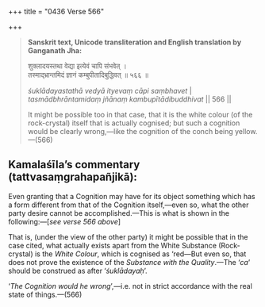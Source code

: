 +++
title = "0436 Verse 566"

+++
> **Sanskrit text, Unicode transliteration and English translation by Ganganath Jha:** 
>
> शुक्लादयस्तथा वेद्या इत्येवं चापि संभवेत् ।  
> तस्माद्भ्रान्तमिदं ज्ञानं कम्बुपीतादिबुद्धिवत् ॥ ५६६ ॥ 
>
> *śuklādayastathā vedyā ityevaṃ cāpi saṃbhavet* \|  
> *tasmādbhrāntamidaṃ jñānaṃ kambupītādibuddhivat* \|\| 566 \|\| 
>
> It might be possible too in that case, that it is the white colour (of the rock-crystal) itself that is actually cognised; but such a cognition would be clearly wrong,—like the cognition of the conch being yellow.—(566)



## Kamalaśīla’s commentary (tattvasaṃgrahapañjikā):

Even granting that a Cognition may have for its object something which has a form different from that of the Cognition itself,—even so, what the other party desire cannot be accomplished.—This is what is shown in the following:—[*see verse 566 above*]

That is, (under the view of the other party) it might be possible that in the case cited, what actually exists apart from the White Substance (Rock-crystal) is the *White Colour*, which is cognised as ‘red—But even so, that does not prove the existence of the *Substance with the Quality*.—The ‘*ca*’ should be construed as after ‘*śuklādayaḥ*’.

‘*The Cognition would he wrong*’,—i.e. not in strict accordance with the real state of things.—(566)


